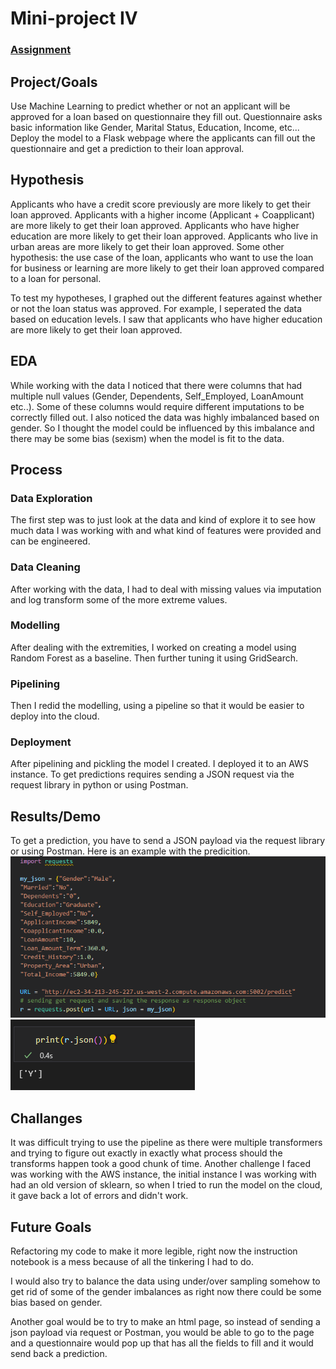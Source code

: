 # Mini-project IV

### [Assignment](assignment.md)

## Project/Goals
Use Machine Learning to predict whether or not an applicant will be approved for a loan based on questionnaire they fill out.
Questionnaire asks basic information like Gender, Marital Status, Education, Income, etc...
Deploy the model to a Flask webpage where the applicants can fill out the questionnaire and get a prediction to their loan approval.

## Hypothesis
Applicants who have a credit score previously are more likely to get their loan approved.
Applicants with a higher income (Applicant + Coapplicant) are more likely to get their loan approved.
Applicants who have higher education are more likely to get their loan approved.
Applicants who live in urban areas are more likely to get their loan approved.
Some other hypothesis: the use case of the loan, applicants who want to use the loan for business or learning
are more likely to get their loan approved compared to a loan for personal.

To test my hypotheses, I graphed out the different features against whether or not the loan status was approved. For example, I seperated
the data based on education levels. I saw that applicants who have higher education are more likely to get their loan approved.

## EDA 
While working with the data I noticed that there were columns that had multiple null values (Gender, Dependents, Self_Employed, LoanAmount etc..). Some of these columns would require different imputations to be correctly filled out. I also noticed the data was highly imbalanced based on gender. So I thought the model could be influenced by this imbalance and there may be some bias (sexism) when the model is fit to the data.


## Process
### Data Exploration
The first step was to just look at the data and kind of explore it to see how much data I was working with and what kind of features were provided and can be engineered.
### Data Cleaning
After working with the data, I had to deal with missing values via imputation and log transform some of the more extreme values.
### Modelling
After dealing with the extremities, I worked on creating a model using Random Forest as a baseline. Then further tuning it using GridSearch.
### Pipelining
Then I redid the modelling, using a pipeline so that it would be easier to deploy into the cloud.
### Deployment
After pipelining and pickling the model I created. I deployed it to an AWS instance. To get predictions requires sending a JSON request via the request library in python or using Postman.

## Results/Demo
To get a prediction, you have to send a JSON payload via the request library or using Postman. Here is an example with the predicition.
![Screenshot](/images/request_proj_4.png?raw=true)
![Screenshot](/images/predict_proj_4.png?raw=true)

## Challanges 
It was difficult trying to use the pipeline as there were multiple transformers and trying to figure out exactly in exactly what process should the transforms happen took a good chunk of time.
Another challenge I faced was working with the AWS instance, the initial instance I was working with had an old version of sklearn, so when I tried to run the model on the cloud, it gave back a lot of errors and didn't work.

## Future Goals
Refactoring my code to make it more legible, right now the instruction notebook is a mess because of all the tinkering I had to do.

I would also try to balance the data using under/over sampling somehow to get rid of some of the gender imbalances as right now there could be some bias based on gender.

Another goal would be to try to make an html page, so instead of sending a json payload via request or Postman, you would be able to go to the page and a questionnaire would pop up that has all the fields to fill and it would send back a prediction.
